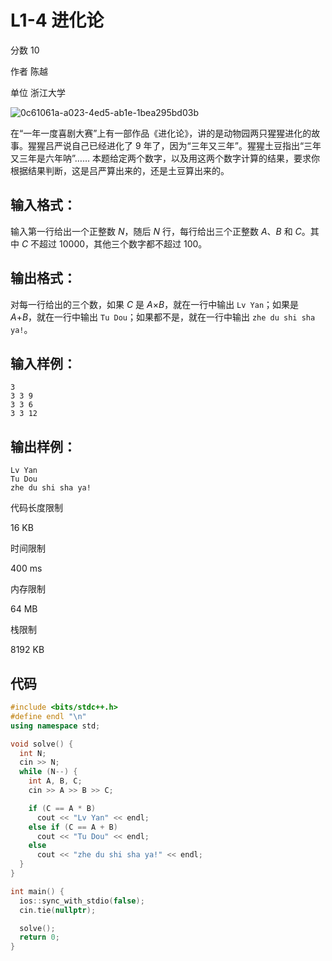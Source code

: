# **L1-4 进化论**

分数 10

作者 陈越

单位 浙江大学

![0c61061a-a023-4ed5-ab1e-1bea295bd03b](https://gitee.com/chen-houchao/images/raw/master/img/20250220174228861.png)

在“一年一度喜剧大赛”上有一部作品《进化论》，讲的是动物园两只猩猩进化的故事。猩猩吕严说自己已经进化了 9 年了，因为“三年又三年”。猩猩土豆指出“三年又三年是六年呐”……
本题给定两个数字，以及用这两个数字计算的结果，要求你根据结果判断，这是吕严算出来的，还是土豆算出来的。

## 输入格式：

输入第一行给出一个正整数 *N*，随后 *N* 行，每行给出三个正整数 *A*、*B* 和 *C*。其中 *C* 不超过 10000，其他三个数字都不超过 100。

## 输出格式：

对每一行给出的三个数，如果 *C* 是 *A*×*B*，就在一行中输出 `Lv Yan`；如果是 *A*+*B*，就在一行中输出 `Tu Dou`；如果都不是，就在一行中输出 `zhe du shi sha ya!`。

## 输入样例：

```in
3
3 3 9
3 3 6
3 3 12
```

## 输出样例：

```out
Lv Yan
Tu Dou
zhe du shi sha ya!
```

代码长度限制

16 KB

时间限制

400 ms

内存限制

64 MB

栈限制

8192 KB

## 代码

```cpp
#include <bits/stdc++.h>
#define endl "\n"
using namespace std;

void solve() {
  int N;
  cin >> N;
  while (N--) {
    int A, B, C;
    cin >> A >> B >> C;

    if (C == A * B)
      cout << "Lv Yan" << endl;
    else if (C == A + B)
      cout << "Tu Dou" << endl;
    else
      cout << "zhe du shi sha ya!" << endl;
  }
}

int main() {
  ios::sync_with_stdio(false);
  cin.tie(nullptr);

  solve();
  return 0;
}

```

